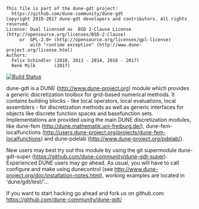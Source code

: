 ```
This file is part of the dune-gdt project:
  https://github.com/dune-community/dune-gdt
Copyright 2010-2017 dune-gdt developers and contributors. All rights reserved.
License: Dual licensed as  BSD 2-Clause License (http://opensource.org/licenses/BSD-2-Clause)
     or  GPL-2.0+ (http://opensource.org/licenses/gpl-license)
         with "runtime exception" (http://www.dune-project.org/license.html)
Authors:
  Felix Schindler (2010, 2013 - 2014, 2016 - 2017)
  René Milk       (2017)

```

[![Build Status](https://travis-ci.org/dune-community/dune-gdt.png?branch=master)](https://travis-ci.org/dune-community/dune-gdt)

dune-gdt is a DUNE (http://www.dune-project.org) module which provides a
generic discretization toolbox for grid-based numerical methods. It contains
building blocks - like local operators, local evaluations, local assemblers -
for discretization methods as well as generic interfaces for objects like
discrete function spaces and basefunction sets. Implementations are provided
using the main DUNE discretization modules, like dune-fem
(http://dune.mathematik.uni-freiburg.de/), dune-fem-localfunctions
(http://users.dune-project.org/projects/dune-fem-localfunctions) and
dune-pdelab (http://www.dune-project.org/pdelab/).

New users may best try out this module by using the git supermodule
dune-gdt-super (https://github.com/dune-community/dune-gdt-super).
Experienced DUNE users may go ahead. As usual, you will have to call
configure and make using dunecontrol
(see http://www.dune-project.org/doc/installation-notes.html), working
examples are located in 'dune/gdt/test/'...

If you want to start hacking go ahead and fork us on github.com:
https://github.com/dune-community/dune-gdt/

